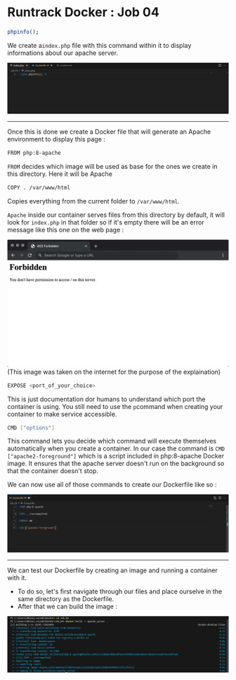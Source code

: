 # Runtrack Docker : Job 04 

```sh
phpinfo();
``` 
We create a`index.php` file with this command within it to display informations about our apache server.

![alt text](images/index_php.png)

----

Once this is done we create a Docker file that will generate an Apache environment to display this page :

```sh
FROM php:8-apache
``` 

`FROM` decides which image will be used as base for the ones we create in this directory. Here it will be  Apache




```sh
COPY . /var/www/html 
```

Copies everything from the current folder to `/var/www/html`. 

`Apache` inside our container serves files from this directory by default, it will look for `index.php` in that folder so if it's empty there will be an error message like this one on the web page :

![alt text](forbidden_403.png) (This image was taken on the internet for the purpose of the explaination)

```sh
EXPOSE <port_of_your_choice> 
```
This is just documentation dor humans to understand which port the container is using. You still need to use the `p`command when creating your container to make service accessible. 

```sh
CMD ["options"]
```

This command lets you decide which command will execute themselves automatically when you create a container. In our case the command is `CMD ["apache2-foreground"]` which is a script included in php:8-apache Docker image. It ensures that the apache server doesn't run on the background so that the container doesn't stop. 

We can now use all of those commands to create our Dockerfile like so :

![alt text](images/Dockerfile.png)

----

We can test our Dockerfile by creating an image and running a container with it. 

* To do so, let's first navigate through our files and place ourselve in the same directory as the Dockerfile. 
* After that we can build the image :

![alt text](images/image_building.png)
